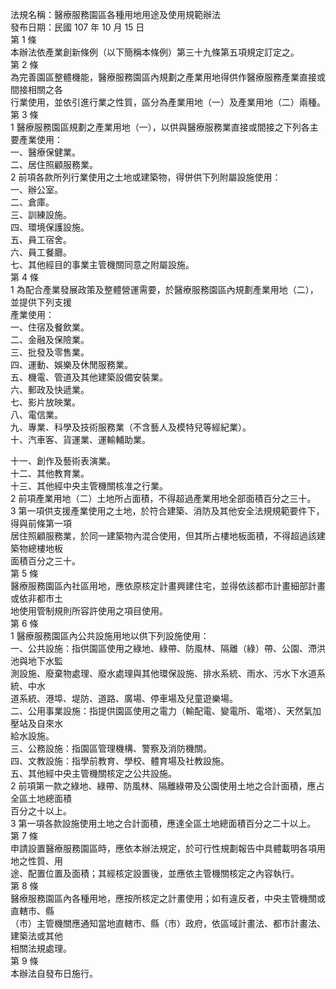 法規名稱：醫療服務園區各種用地用途及使用規範辦法  
發布日期：民國 107 年 10 月 15 日  
第 1 條  
本辦法依產業創新條例（以下簡稱本條例）第三十九條第五項規定訂定之。  
第 2 條  
為完善園區整體機能，醫療服務園區內規劃之產業用地得供作醫療服務產業直接或間接相關之各  
行業使用，並依引進行業之性質，區分為產業用地（一）及產業用地（二）兩種。  
第 3 條  
1 醫療服務園區規劃之產業用地（一），以供與醫療服務業直接或間接之下列各主要產業使用：  
一、醫療保健業。  
二、居住照顧服務業。  
2 前項各款所列行業使用之土地或建築物，得併供下列附屬設施使用：  
一、辦公室。  
二、倉庫。  
三、訓練設施。  
四、環境保護設施。  
五、員工宿舍。  
六、員工餐廳。  
七、其他經目的事業主管機關同意之附屬設施。  
第 4 條  
1 為配合產業發展政策及整體營運需要，於醫療服務園區內規劃產業用地（二），並提供下列支援  
產業使用：  
一、住宿及餐飲業。  
二、金融及保險業。  
三、批發及零售業。  
四、運動、娛樂及休閒服務業。  
五、機電、管道及其他建築設備安裝業。  
六、郵政及快遞業。  
七、影片放映業。  
八、電信業。  
九、專業、科學及技術服務業（不含藝人及模特兒等經紀業）。  
十、汽車客、貨運業、運輸輔助業。  


十一、創作及藝術表演業。  
十二、其他教育業。  
十三、其他經中央主管機關核准之行業。  
2 前項產業用地（二）土地所占面積，不得超過產業用地全部面積百分之三十。  
3 第一項供支援產業使用之土地，於符合建築、消防及其他安全法規規範要件下，得與前條第一項  
居住照顧服務業，於同一建築物內混合使用，但其所占樓地板面積，不得超過該建築物總樓地板  
面積百分之三十。  
第 5 條  
醫療服務園區內社區用地，應依原核定計畫興建住宅，並得依該都市計畫細部計畫或依非都市土  
地使用管制規則所容許使用之項目使用。  
第 6 條  
1 醫療服務園區內公共設施用地以供下列設施使用：  
一、公共設施：指供園區使用之綠地、綠帶、防風林、隔離（綠）帶、公園、滯洪池與地下水監  
測設施、廢棄物處理、廢水處理與其他環保設施、排水系統、雨水、污水下水道系統、中水  
道系統、港埠、堤防、道路、廣場、停車場及兒童遊樂場。  
二、公用事業設施：指提供園區使用之電力（輸配電、變電所、電塔）、天然氣加壓站及自來水  
給水設施。  
三、公務設施：指園區管理機構、警察及消防機關。  
四、文教設施：指學前教育、學校、體育場及社教設施。  
五、其他經中央主管機關核定之公共設施。  
2 前項第一款之綠地、綠帶、防風林、隔離綠帶及公園使用土地之合計面積，應占全區土地總面積  
百分之十以上。  
3 第一項各款設施使用土地之合計面積，應達全區土地總面積百分之二十以上。  
第 7 條  
申請設置醫療服務園區時，應依本辦法規定，於可行性規劃報告中具體載明各項用地之性質、用  
途、配置位置及面積；其經核定設置後，並應依主管機關核定之內容執行。  
第 8 條  
醫療服務園區內各種用地，應按所核定之計畫使用；如有違反者，中央主管機關或直轄市、縣  
（市）主管機關應通知當地直轄市、縣（市）政府，依區域計畫法、都市計畫法、建築法或其他  
相關法規處理。  
第 9 條  
本辦法自發布日施行。  


